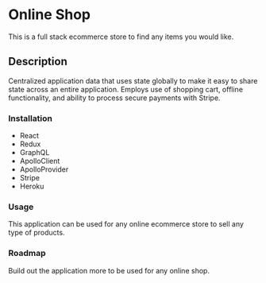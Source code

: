 # Online Shop
This is a full stack ecommerce store to find any items you would like.

## Description
Centralized application data that uses state globally to make it easy to share state across an entire application. Employs use of shopping cart, offline functionality, and ability to process secure payments with Stripe.

### Installation
- React
- Redux
- GraphQL
- ApolloClient
- ApolloProvider
- Stripe
- Heroku

### Usage
This application can be used for any online ecommerce store to sell any type of products.

### Roadmap
Build out the application more to be used for any online shop.